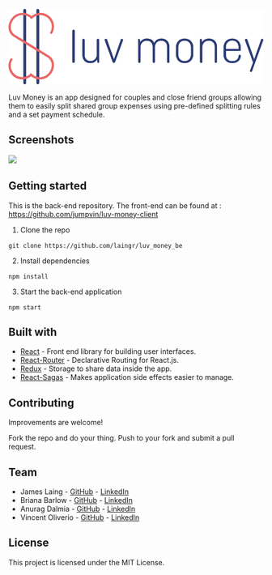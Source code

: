 <p align="center">
  <img src="src/assests/images/default.svg" />
</p>



Luv Money is an app designed for couples and close friend groups allowing them to easily split shared group expenses using pre-defined splitting rules and a set payment schedule.

## Screenshots


  ![](./walkthrough2.gif)



## Getting started

This is the back-end repository. The front-end can be found at : https://github.com/jumpvin/luv-money-client

1. Clone the repo

```
git clone https://github.com/laingr/luv_money_be
```

2. Install dependencies
```
npm install
```

3. Start the back-end application
```
npm start
```


## Built with

* [React](https://reactjs.org/) - Front end library for building user interfaces.
* [React-Router](https://reacttraining.com/react-router/) - Declarative Routing for React.js.
* [Redux](https://redux.js.org) - Storage to share data inside the app.
* [React-Sagas](https://redux-saga.js.org/) - Makes application side effects easier to manage.



## Contributing

Improvements are welcome!

Fork the repo and do your thing. Push to your fork and submit a pull request.


## Team

* James Laing - [GitHub](https://github.com/laingr) - [LinkedIn](https://www.linkedin.com/in/bernat-muntaner-perello/)
* Briana Barlow  - [GitHub](https://github.com/theebribri) - [LinkedIn](https://www.linkedin.com/in/theebribri/)
* Anurag Dalmia - [GitHub](https://github.com/dalmia007) - [LinkedIn](https://www.linkedin.com/in/anurag-dalmia/)
* Vincent Oliverio - [GitHub](https://github.com/jumpvin) - [LinkedIn](https://www.linkedin.com/in/vincent-oliverio/)


## License

This project is licensed under the MIT License.

